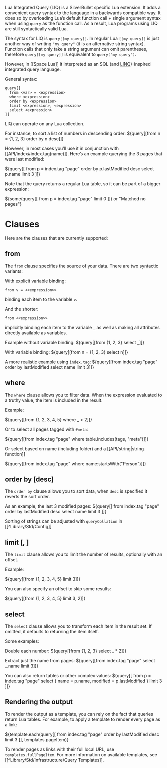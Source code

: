 Lua Integrated Query (LIQ) is a SilverBullet specific Lua extension. It adds a convenient query syntax to the language in a backwards compatible way. It does so by overloading Lua’s default function call + single argument syntax when using `query` as the function call. As a result, Lua programs using LIQ are still syntactically valid Lua.

The syntax for LIQ is `query[[my query]]`. In regular Lua `[[my query]]` is just another way of writing `"my query"` (it is an alternative string syntax). Function calls that only take a string argument can omit parentheses, therefore `query[[my query]]` is equivalent to `query("my query")`.

However, in [[Space Lua]] it interpreted as an SQL (and [LINQ](https://learn.microsoft.com/en-us/dotnet/csharp/linq/))-inspired integrated query language. 

General syntax:

    query[[
      from <var> = <expression>
      where <expression>
      order by <expression>
      limit <expression>, <expression>
      select <expression>
    ]]

LIQ can operate on any Lua collection.

For instance, to sort a list of numbers in descending order:
${query[[from n = {1, 2, 3} order by n desc]]}

However, in most cases you’ll use it in conjunction with [[API/index#index.tag(name)]]. Here’s an example querying the 3 pages that were last modified:

${query[[
  from p = index.tag "page"
  order by p.lastModified desc
  select p.name
  limit 3
]]}

Note that the query returns a regular Lua table, so it can be part of a bigger expression:

${some(query[[
  from p = index.tag "page"
  limit 0
]]) or "Matched no pages"}

# Clauses
Here are the clauses that are currently supported:

## from <expression>
The `from` clause specifies the source of your data. There are two syntactic variants:

With explicit variable binding:

    from v = <<expression>>

binding each item to the variable `v`.

And the shorter:

    from <<expression>>

implicitly binding each item to the variable `_` as well as making all attributes directly available as variables.

Example without variable binding:
${query[[from {1, 2, 3} select _]]}

With variable binding:
${query[[from n = {1, 2, 3} select n]]}

A more realistic example using `index.tag`:
${query[[from index.tag "page" order by lastModified select name limit 3]]}

## where <expression>
The `where` clause allows you to filter data. When the expression evaluated to a truthy value, the item is included in the result.

Example:

${query[[from {1, 2, 3, 4, 5} where _ > 2]]}

Or to select all pages tagged with `#meta`:

${query[[from index.tag "page" where table.includes(tags, "meta")]]}

Or select based on name (including folder) and a [[API/string|string function]]

${query[[from index.tag "page" where name:startsWith("Person")]]}

## order by <expression> [desc]
The `order by` clause allows you to sort data, when `desc` is specified it reverts the sort order.

As an example, the last 3 modified pages:
${query[[
  from index.tag "page"
  order by lastModified desc
  select name
  limit 3
]]}

Sorting of strings can be adjusted with `queryCollation` in [[^Library/Std/Config]]

## limit <expression>[, <expression>]
The `limit` clause allows you to limit the number of results, optionally with an offset.

Example:

${query[[from {1, 2, 3, 4, 5} limit 3]]}

You can also specify an offset to skip some results:

${query[[from {1, 2, 3, 4, 5} limit 3, 2]]}

## select <expression>
The `select` clause allows you to transform each item in the result set. If omitted, it defaults to returning the item itself.

Some examples:

Double each number:
${query[[from {1, 2, 3} select _ * 2]]}

Extract just the name from pages:
${query[[from index.tag "page" select _.name limit 3]]}

You can also return tables or other complex values:
${query[[
  from p = index.tag "page" 
  select {
    name = p.name,
    modified = p.lastModified
  }
  limit 3
]]}

## Rendering the output

To render the output as a template, you can rely on the fact that queries return Lua tables. For example, to apply a template to render every page as a link:

${template.each(query[[
  from index.tag "page"
  order by lastModified desc
  limit 3
]], templates.pageItem)}

To render pages as links with their full local URL, use `templates.fullPageItem`. For more information on available templates, see [[^Library/Std/Infrastructure/Query Templates]].
